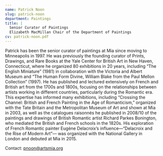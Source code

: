 ```yaml
---
name: Patrick Noon
slug: patrick-noon
department: Paintings
title: |
  Senior Curator of Paintings
  Elizabeth MacMillan Chair of the Department of Paintings
cv: patrick-noon.pdf
---
```


Patrick has been the senior curator of paintings at Mia since moving to Minneapolis in 1997. He was previously the founding curator of Prints, Drawings, and Rare Books at the Yale Center for British Art in New Haven, Connecticut, where he organized 80 exhibitions in 20 years, including “The English Miniature” (1981) in collaboration with the Victoria and Albert Museum and “The Human Form Divine, William Blake from the Paul Mellon Collection” (1997). He has published and lectured extensively on French and British art from the 1700s and 1800s, focusing on the relationships between artists working in different countries, particularly during the Romantic era. This expertise has informed many exhibitions, including “Crossing the Channel: British and French Painting in the Age of Romanticism,” organized with the Tate Britain and the Metropolitan Museum of Art and shown at Mia in 2003, as well as the catalogues raisonnés he published in 2008/10 of the paintings and drawings of British Romantic artist Richard Parkes Bonington, who mediated the British and French schools in the 1820s. His exploration of French Romantic painter Eugène Delacroix’s influence—“Delacroix and the Rise of Modern Art”— was organized with the National Gallery in London and debuted at Mia in 2015.

Contact: [pnoon@artsmia.org](mailto:pnoon@artsmia.org)

